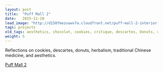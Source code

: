 ```yaml
---
layout: post
title:  "Puff Mall 2"
date:   2015-11-10
lead_image: "http://d158fmezuuwv7a.cloudfront.net/puff-mall-2-interior-20-square.jpg"
tags: projects
old_tags: aesthetics, chocolat, cookies, critique, descartes, Donuts, drawing, experiment, experimental fiction, food fad, handwriting, herb school, herbalism, media studies, New Narrative, novella, on writing, puff mall, sugar, TCM
weight: 5
---
```

Reflections on cookies, descartes, donuts, herbalism, traditional Chinese medicine, and aesthetics.

[Puff Mall 2](http://d158fmezuuwv7a.cloudfront.net/puff-mall-2.pdf)